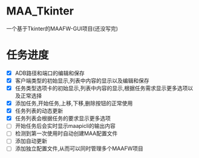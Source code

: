 # MAA_Tkinter
一个基于Tkinter的MAAFW-GUI项目(还没写完)
# 任务进度
- [x] ADB路径和端口的编辑和保存
- [x] 客户端类型的初始显示,列表中内容的显示以及编辑和保存
- [x] 任务类型选项卡的初始显示,列表中内容的显示,根据任务需求显示更多选项以及正常选择
- [x] 添加任务,开始任务,上移,下移,删除按钮的正常使用
- [x] 任务列表的动态更新
- [x] 任务列表会根据任务的要求显示更多选项
- [ ] 开始任务后会实时显示maapicli的输出内容
- [ ] 检测到第一次使用时自动创建MAA配置文件
- [ ] 添加自动更新
- [ ] 添加独立配置文件,从而可以同时管理多个MAAFW项目
